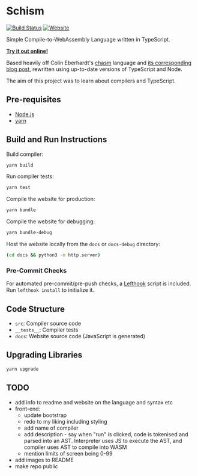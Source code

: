 # Schism

[![Build Status](https://img.shields.io/github/workflow/status/dominikrys/schism/Continuous%20Integration?style=flat-square)](https://github.com/dominikrys/wasm-compiler/actions)
[![Website](https://img.shields.io/website?down_color=lightgrey&style=flat-square&down_message=offline&up_color=brightgreen&up_message=online&url=https%3A%2F%2Fdominikrys.com%2Fschism)](https://dominikrys.com/schism/)

Simple Compile-to-WebAssembly Language written in TypeScript.

[**Try it out online!**](http://dominikrys.com/schism/)

Based heavily off Colin Eberhardt's [chasm](https://github.com/ColinEberhardt/chasm) language and [its corresponding blog post](https://blog.scottlogic.com/2019/05/17/webassembly-compiler.html), rewritten using up-to-date versions of TypeScript and Node.

The aim of this project was to learn about compilers and TypeScript.

## Pre-requisites

- [Node.js](https://nodejs.org/en/)
- [yarn](https://classic.yarnpkg.com/en/docs/install/)

## Build and Run Instructions

Build compiler:

```bash
yarn build
```

Run compiler tests:

```bash
yarn test
```

Compile the website for production:

```bash
yarn bundle
```

Compile the website for debugging:

```bash
yarn bundle-debug
```

Host the website locally from the `docs` or `docs-debug` directory:

```bash
(cd docs && python3 -m http.server)
```

### Pre-Commit Checks

For automated pre-commit/pre-push checks, a [Lefthook](https://github.com/evilmartians/lefthook) script is included. Run `lefthook install` to initialize it.

## Code Structure

- `src`: Compiler source code
- `__tests__`: Compiler tests
- `docs`: Website source code (JavaScript is generated)

## Upgrading Libraries

```bash
yarn upgrade
```

## TODO

- add info to readme and website on the language and syntax etc
- front-end:
  - update bootstrap
  - redo to my liking including styling
  - add name of compiler
  - add description - say when "run" is clicked, code is tokenised and parsed into an AST. Interpreter uses JS to execute the AST, and compiler uses AST to compile into WASM
  - mention limits of screen being 0-99
- add images to README
- make repo public
